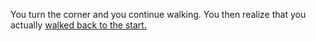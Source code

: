You turn the corner and you continue walking. You then realize that you actually [walked back to the start.](~/Zombies-in-school/README.md)